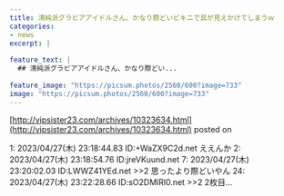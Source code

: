```yaml
---
title: 清純派グラビアアイドルさん、かなり際どいビキニで具が見えかけてしまうｗ
categories:
- news
excerpt: |
  
feature_text: |
  ## 清純派グラビアアイドルさん、かなり際どい...
  
feature_image: "https://picsum.photos/2560/600?image=733"
image: "https://picsum.photos/2560/600?image=733"
---
```


[http://vipsister23.com/archives/10323634.html](http://vipsister23.com/archives/10323634.html)
posted on 

<!--more-->

1: 2023/04/27(木) 23:18:44.83 ID:+WaZX9C2d.net ええんか 2: 2023/04/27(木) 23:18:54.76 ID:jreVKuund.net 7: 2023/04/27(木) 23:20:02.03 ID:LWWZ41YEd.net &gt;&gt;2 思ったより際どいやん 24: 2023/04/27(木) 23:22:28.66 ID:sO2DMlRl0.net &gt;&gt;2 2枚目...
